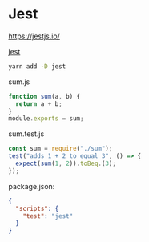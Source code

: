 # Jest

https://jestjs.io/

[jest](https://github.com/facebook/jest)

```sh
yarn add -D jest
```

sum.js

```js
function sum(a, b) {
  return a + b;
}
module.exports = sum;
```

sum.test.js

```js
const sum = require("./sum");
test("adds 1 + 2 to equal 3", () => {
  expect(sum(1, 2)).toBeq.(3);
});
```

package.json:

```json
{
  "scripts": {
    "test": "jest"
  }
}
```
